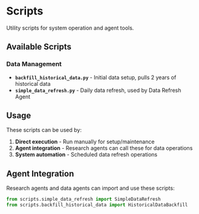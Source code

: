 # Scripts

Utility scripts for system operation and agent tools.

## Available Scripts

### Data Management
- **`backfill_historical_data.py`** - Initial data setup, pulls 2 years of historical data
- **`simple_data_refresh.py`** - Daily data refresh, used by Data Refresh Agent

## Usage

These scripts can be used by:
1. **Direct execution** - Run manually for setup/maintenance
2. **Agent integration** - Research agents can call these for data operations
3. **System automation** - Scheduled data refresh operations

## Agent Integration

Research agents and data agents can import and use these scripts:

```python
from scripts.simple_data_refresh import SimpleDataRefresh
from scripts.backfill_historical_data import HistoricalDataBackfill
```